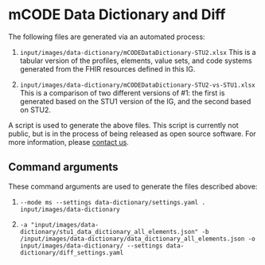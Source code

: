 # mCODE Data Dictionary and Diff

The following files are generated via an automated process:

1. `input/images/data-dictionary/mCODEDataDictionary-STU2.xlsx`
    This is a tabular version of the profiles, elements, value sets, and code systems generated from the FHIR resources defined in this IG.

2. `input/images/data-dictionary/mCODEDataDictionary-STU2-vs-STU1.xlsx`
    This is a comparison of two different versions of #1: the first is generated based on the STU1 version of the IG, and the second based on STU2.

A script is used to generate the above files. This script is currently not public, but is in the process of being released as open source software. For more information, please [contact us](https://chat.fhir.org/#narrow/pm-with/322501).

## Command arguments

These command arguments are used to generate the files described above:

1. `--mode ms --settings data-dictionary/settings.yaml . input/images/data-dictionary`

2. `-a "input/images/data-dictionary/stu1_data_dictionary_all_elements.json" -b /input/images/data-dictionary/data_dictionary_all_elements.json -o input/images/data-dictionary/ --settings data-dictionary/diff_settings.yaml`